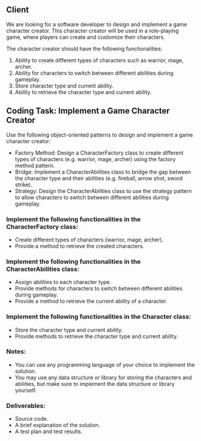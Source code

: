 ## Client
We are looking for a software developer to design and implement a game character creator. This character creator will be used in a role-playing game, where players can create and customize their characters.

The character creator should have the following functionalities:
1. Ability to create different types of characters such as warrior, mage, archer.
2. Ability for characters to switch between different abilities during gameplay.
3. Store character type and current ability.
4. Ability to retrieve the character type and current ability.

## Coding Task: Implement a Game Character Creator
Use the following object-oriented patterns to design and implement a game character creator:
* Factory Method: Design a CharacterFactory class to create different types of characters (e.g. warrior, mage, archer) using the factory method pattern.
* Bridge: Implement a CharacterAbilities class to bridge the gap between the character type and their abilities (e.g. fireball, arrow shot, sword strike).
* Strategy: Design the CharacterAbilities class to use the strategy pattern to allow characters to switch between different abilities during gameplay.

### Implement the following functionalities in the CharacterFactory class:
* Create different types of characters (warrior, mage, archer).
* Provide a method to retrieve the created characters.

### Implement the following functionalities in the CharacterAbilities class:
* Assign abilities to each character type.
* Provide methods for characters to switch between different abilities during gameplay.
* Provide a method to retrieve the current ability of a character.

### Implement the following functionalities in the Character class:
* Store the character type and current ability.
* Provide methods to retrieve the character type and current ability.

### Notes:
* You can use any programming language of your choice to implement the solution.
* You may use any data structure or library for storing the characters and abilities, but make sure to implement the data structure or library yourself.

### Deliverables:
* Source code.
* A brief explanation of the solution.
* A test plan and test results.